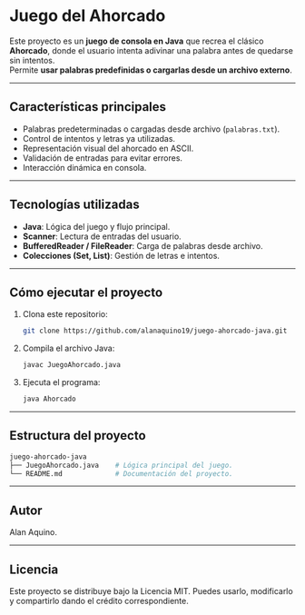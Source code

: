 # Juego del Ahorcado

Este proyecto es un **juego de consola en Java** que recrea el clásico **Ahorcado**, donde el usuario intenta adivinar una palabra antes de quedarse sin intentos.  
Permite **usar palabras predefinidas o cargarlas desde un archivo externo**.

---

## Características principales

- Palabras predeterminadas o cargadas desde archivo (`palabras.txt`).  
- Control de intentos y letras ya utilizadas.  
- Representación visual del ahorcado en ASCII.  
- Validación de entradas para evitar errores.  
- Interacción dinámica en consola.

---

## Tecnologías utilizadas

- **Java**: Lógica del juego y flujo principal.  
- **Scanner**: Lectura de entradas del usuario.  
- **BufferedReader / FileReader**: Carga de palabras desde archivo.  
- **Colecciones (Set, List)**: Gestión de letras e intentos.

---

## Cómo ejecutar el proyecto

1. Clona este repositorio:
   ```bash
   git clone https://github.com/alanaquino19/juego-ahorcado-java.git
   ```

2. Compila el archivo Java:
   ```bash
   javac JuegoAhorcado.java
   ```

4. Ejecuta el programa:
   ```bash
   java Ahorcado
   ```

---

## Estructura del proyecto
   ```bash
juego-ahorcado-java
├── JuegoAhorcado.java    # Lógica principal del juego.
└── README.md             # Documentación del proyecto.
   ```


---

## Autor

Alan Aquino.

---

## Licencia

Este proyecto se distribuye bajo la Licencia MIT.
Puedes usarlo, modificarlo y compartirlo dando el crédito correspondiente.
